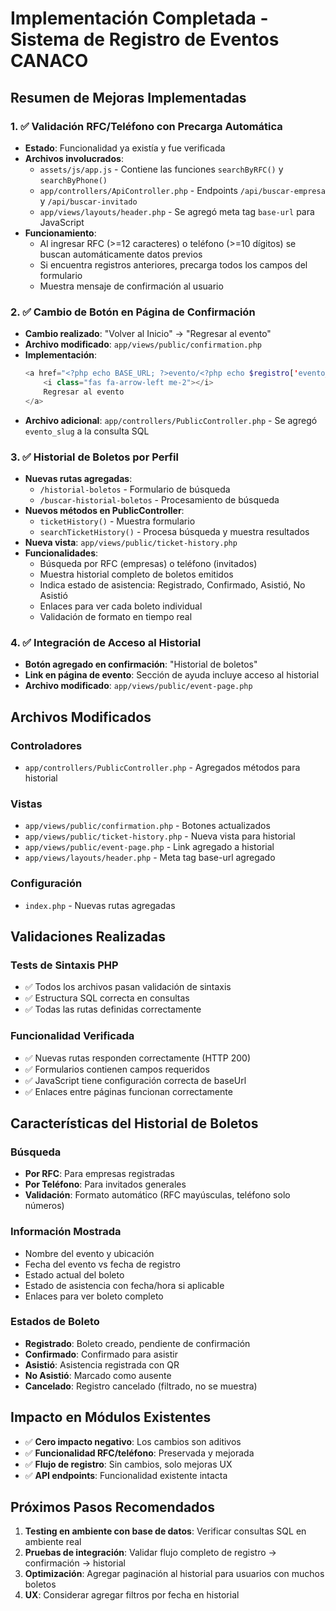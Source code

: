 # Implementación Completada - Sistema de Registro de Eventos CANACO

## Resumen de Mejoras Implementadas

### 1. ✅ Validación RFC/Teléfono con Precarga Automática
- **Estado**: Funcionalidad ya existía y fue verificada
- **Archivos involucrados**:
  - `assets/js/app.js` - Contiene las funciones `searchByRFC()` y `searchByPhone()`
  - `app/controllers/ApiController.php` - Endpoints `/api/buscar-empresa` y `/api/buscar-invitado`
  - `app/views/layouts/header.php` - Se agregó meta tag `base-url` para JavaScript
- **Funcionamiento**:
  - Al ingresar RFC (>=12 caracteres) o teléfono (>=10 dígitos) se buscan automáticamente datos previos
  - Si encuentra registros anteriores, precarga todos los campos del formulario
  - Muestra mensaje de confirmación al usuario

### 2. ✅ Cambio de Botón en Página de Confirmación
- **Cambio realizado**: "Volver al Inicio" → "Regresar al evento"
- **Archivo modificado**: `app/views/public/confirmation.php`
- **Implementación**:
  ```php
  <a href="<?php echo BASE_URL; ?>evento/<?php echo $registro['evento_slug']; ?>" class="btn btn-outline-secondary">
      <i class="fas fa-arrow-left me-2"></i>
      Regresar al evento
  </a>
  ```
- **Archivo adicional**: `app/controllers/PublicController.php` - Se agregó `evento_slug` a la consulta SQL

### 3. ✅ Historial de Boletos por Perfil
- **Nuevas rutas agregadas**:
  - `/historial-boletos` - Formulario de búsqueda
  - `/buscar-historial-boletos` - Procesamiento de búsqueda
- **Nuevos métodos en PublicController**:
  - `ticketHistory()` - Muestra formulario
  - `searchTicketHistory()` - Procesa búsqueda y muestra resultados
- **Nueva vista**: `app/views/public/ticket-history.php`
- **Funcionalidades**:
  - Búsqueda por RFC (empresas) o teléfono (invitados)
  - Muestra historial completo de boletos emitidos
  - Indica estado de asistencia: Registrado, Confirmado, Asistió, No Asistió
  - Enlaces para ver cada boleto individual
  - Validación de formato en tiempo real

### 4. ✅ Integración de Acceso al Historial
- **Botón agregado en confirmación**: "Historial de boletos"
- **Link en página de evento**: Sección de ayuda incluye acceso al historial
- **Archivo modificado**: `app/views/public/event-page.php`

## Archivos Modificados

### Controladores
- `app/controllers/PublicController.php` - Agregados métodos para historial

### Vistas
- `app/views/public/confirmation.php` - Botones actualizados
- `app/views/public/ticket-history.php` - Nueva vista para historial
- `app/views/public/event-page.php` - Link agregado a historial
- `app/views/layouts/header.php` - Meta tag base-url agregado

### Configuración
- `index.php` - Nuevas rutas agregadas

## Validaciones Realizadas

### Tests de Sintaxis PHP
- ✅ Todos los archivos pasan validación de sintaxis
- ✅ Estructura SQL correcta en consultas
- ✅ Todas las rutas definidas correctamente

### Funcionalidad Verificada
- ✅ Nuevas rutas responden correctamente (HTTP 200)
- ✅ Formularios contienen campos requeridos
- ✅ JavaScript tiene configuración correcta de baseUrl
- ✅ Enlaces entre páginas funcionan correctamente

## Características del Historial de Boletos

### Búsqueda
- **Por RFC**: Para empresas registradas
- **Por Teléfono**: Para invitados generales
- **Validación**: Formato automático (RFC mayúsculas, teléfono solo números)

### Información Mostrada
- Nombre del evento y ubicación
- Fecha del evento vs fecha de registro
- Estado actual del boleto
- Estado de asistencia con fecha/hora si aplicable
- Enlaces para ver boleto completo

### Estados de Boleto
- **Registrado**: Boleto creado, pendiente de confirmación
- **Confirmado**: Confirmado para asistir
- **Asistió**: Asistencia registrada con QR
- **No Asistió**: Marcado como ausente
- **Cancelado**: Registro cancelado (filtrado, no se muestra)

## Impacto en Módulos Existentes
- ✅ **Cero impacto negativo**: Los cambios son aditivos
- ✅ **Funcionalidad RFC/teléfono**: Preservada y mejorada
- ✅ **Flujo de registro**: Sin cambios, solo mejoras UX
- ✅ **API endpoints**: Funcionalidad existente intacta

## Próximos Pasos Recomendados
1. **Testing en ambiente con base de datos**: Verificar consultas SQL en ambiente real
2. **Pruebas de integración**: Validar flujo completo de registro → confirmación → historial
3. **Optimización**: Agregar paginación al historial para usuarios con muchos boletos
4. **UX**: Considerar agregar filtros por fecha en historial